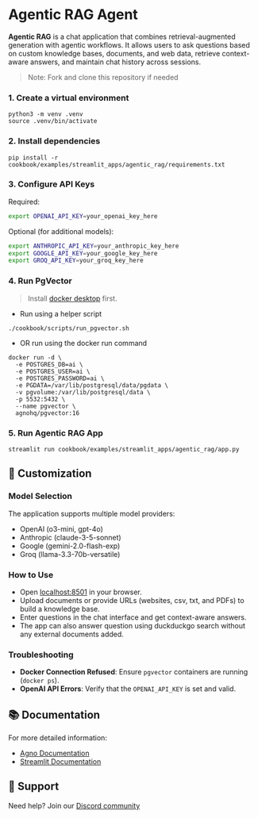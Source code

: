 # Agentic RAG Agent

**Agentic RAG** is a chat application that combines retrieval-augmented generation with agentic workflows.
It allows users to ask questions based on custom knowledge bases, documents, and web data, retrieve context-aware answers, and maintain chat history across sessions.

> Note: Fork and clone this repository if needed

### 1. Create a virtual environment

```shell
python3 -m venv .venv
source .venv/bin/activate
```

### 2. Install dependencies

```shell
pip install -r cookbook/examples/streamlit_apps/agentic_rag/requirements.txt
```

### 3. Configure API Keys

Required:

```bash
export OPENAI_API_KEY=your_openai_key_here
```

Optional (for additional models):

```bash
export ANTHROPIC_API_KEY=your_anthropic_key_here
export GOOGLE_API_KEY=your_google_key_here
export GROQ_API_KEY=your_groq_key_here
```

### 4. Run PgVector

> Install [docker desktop](https://docs.docker.com/desktop/install/mac-install/) first.

- Run using a helper script

```shell
./cookbook/scripts/run_pgvector.sh
```

- OR run using the docker run command

```shell
docker run -d \
  -e POSTGRES_DB=ai \
  -e POSTGRES_USER=ai \
  -e POSTGRES_PASSWORD=ai \
  -e PGDATA=/var/lib/postgresql/data/pgdata \
  -v pgvolume:/var/lib/postgresql/data \
  -p 5532:5432 \
  --name pgvector \
  agnohq/pgvector:16
```

### 5. Run Agentic RAG App

```shell
streamlit run cookbook/examples/streamlit_apps/agentic_rag/app.py
```

## 🔧 Customization

### Model Selection

The application supports multiple model providers:

- OpenAI (o3-mini, gpt-4o)
- Anthropic (claude-3-5-sonnet)
- Google (gemini-2.0-flash-exp)
- Groq (llama-3.3-70b-versatile)

### How to Use

- Open [localhost:8501](http://localhost:8501) in your browser.
- Upload documents or provide URLs (websites, csv, txt, and PDFs) to build a knowledge base.
- Enter questions in the chat interface and get context-aware answers.
- The app can also answer question using duckduckgo search without any external documents added.

### Troubleshooting

- **Docker Connection Refused**: Ensure `pgvector` containers are running (`docker ps`).
- **OpenAI API Errors**: Verify that the `OPENAI_API_KEY` is set and valid.

## 📚 Documentation

For more detailed information:

- [Agno Documentation](https://docs.agno.com)
- [Streamlit Documentation](https://docs.streamlit.io)

## 🤝 Support

Need help? Join our [Discord community](https://agno.link/discord)
